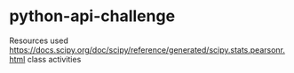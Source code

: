 # python-api-challenge
Resources used
https://docs.scipy.org/doc/scipy/reference/generated/scipy.stats.pearsonr.html
class activities
